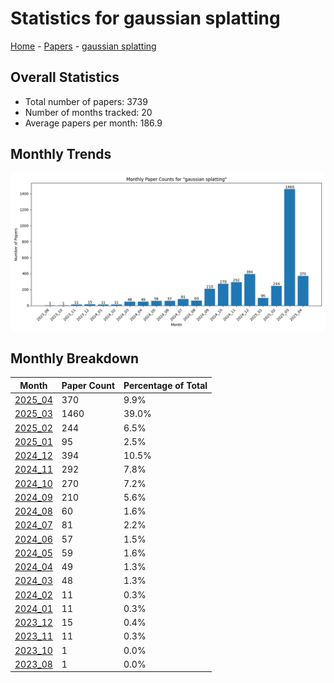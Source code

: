 # Statistics for gaussian splatting

[Home](https://arxcompass.github.io) - [Papers](https://arxcompass.github.io/papers) - [gaussian splatting](https://arxcompass.github.io/papers/gaussian_splatting)

## Overall Statistics

- Total number of papers: 3739
- Number of months tracked: 20
- Average papers per month: 186.9

## Monthly Trends

![Monthly Paper Counts](monthly_stats.png)

## Monthly Breakdown

| Month | Paper Count | Percentage of Total |
| --- | --- | --- |
| [2025_04](./2025_04/papers_1.md) | 370 | 9.9% |
| [2025_03](./2025_03/papers_1.md) | 1460 | 39.0% |
| [2025_02](./2025_02/papers_1.md) | 244 | 6.5% |
| [2025_01](./2025_01/papers_1.md) | 95 | 2.5% |
| [2024_12](./2024_12/papers_1.md) | 394 | 10.5% |
| [2024_11](./2024_11/papers_1.md) | 292 | 7.8% |
| [2024_10](./2024_10/papers_1.md) | 270 | 7.2% |
| [2024_09](./2024_09/papers_1.md) | 210 | 5.6% |
| [2024_08](./2024_08/papers_1.md) | 60 | 1.6% |
| [2024_07](./2024_07/papers_1.md) | 81 | 2.2% |
| [2024_06](./2024_06/papers_1.md) | 57 | 1.5% |
| [2024_05](./2024_05/papers_1.md) | 59 | 1.6% |
| [2024_04](./2024_04/papers_1.md) | 49 | 1.3% |
| [2024_03](./2024_03/papers_1.md) | 48 | 1.3% |
| [2024_02](./2024_02/papers_1.md) | 11 | 0.3% |
| [2024_01](./2024_01/papers_1.md) | 11 | 0.3% |
| [2023_12](./2023_12/papers_1.md) | 15 | 0.4% |
| [2023_11](./2023_11/papers_1.md) | 11 | 0.3% |
| [2023_10](./2023_10/papers_1.md) | 1 | 0.0% |
| [2023_08](./2023_08/papers_1.md) | 1 | 0.0% |
